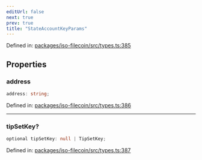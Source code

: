 ```yaml
---
editUrl: false
next: true
prev: true
title: "StateAccountKeyParams"
---
```


Defined in: [packages/iso-filecoin/src/types.ts:385](https://github.com/hugomrdias/filecoin/blob/main/packages/iso-filecoin/src/types.ts#L385)

## Properties

### address

```ts
address: string;
```

Defined in: [packages/iso-filecoin/src/types.ts:386](https://github.com/hugomrdias/filecoin/blob/main/packages/iso-filecoin/src/types.ts#L386)

***

### tipSetKey?

```ts
optional tipSetKey: null | TipSetKey;
```

Defined in: [packages/iso-filecoin/src/types.ts:387](https://github.com/hugomrdias/filecoin/blob/main/packages/iso-filecoin/src/types.ts#L387)

